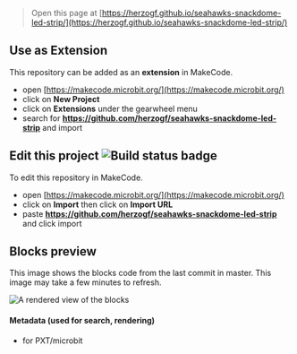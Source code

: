 
> Open this page at [https://herzogf.github.io/seahawks-snackdome-led-strip/](https://herzogf.github.io/seahawks-snackdome-led-strip/)

## Use as Extension

This repository can be added as an **extension** in MakeCode.

* open [https://makecode.microbit.org/](https://makecode.microbit.org/)
* click on **New Project**
* click on **Extensions** under the gearwheel menu
* search for **https://github.com/herzogf/seahawks-snackdome-led-strip** and import

## Edit this project ![Build status badge](https://github.com/herzogf/seahawks-snackdome-led-strip/workflows/MakeCode/badge.svg)

To edit this repository in MakeCode.

* open [https://makecode.microbit.org/](https://makecode.microbit.org/)
* click on **Import** then click on **Import URL**
* paste **https://github.com/herzogf/seahawks-snackdome-led-strip** and click import

## Blocks preview

This image shows the blocks code from the last commit in master.
This image may take a few minutes to refresh.

![A rendered view of the blocks](https://github.com/herzogf/seahawks-snackdome-led-strip/raw/master/.github/makecode/blocks.png)

#### Metadata (used for search, rendering)

* for PXT/microbit
<script src="https://makecode.com/gh-pages-embed.js"></script><script>makeCodeRender("{{ site.makecode.home_url }}", "{{ site.github.owner_name }}/{{ site.github.repository_name }}");</script>
